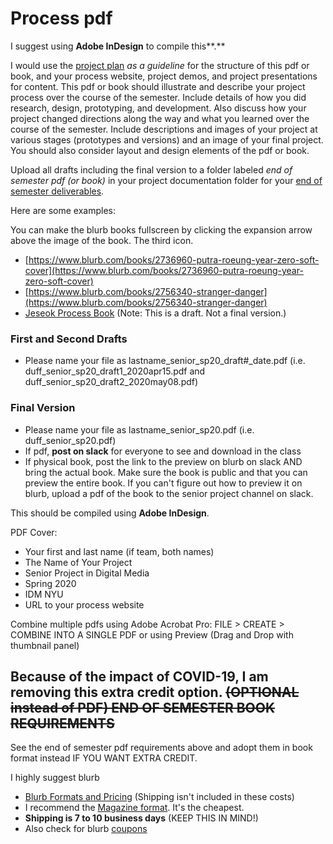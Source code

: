 # Process pdf

I suggest using **Adobe InDesign** to compile this**.**

I would use the [project plan](../project_plan/) _as a guideline_ for the structure of this pdf or book, and your process website, project demos, and project presentations for content. This pdf or book should illustrate and describe your project process over the course of the semester. Include details of how you did research, design, prototyping, and development. Also discuss how your project changed directions along the way and what you learned over the course of the semester. Include descriptions and images of your project at various stages \(prototypes and versions\) and an image of your final project. You should also consider layout and design elements of the pdf or book.

Upload all drafts including the final version to a folder labeled _end of semester pdf \(or book\)_ in your project documentation folder for your [end of semester deliverables](./).

Here are some examples:

You can make the blurb books fullscreen by clicking the expansion arrow above the image of the book. The third icon.

* [https://www.blurb.com/books/2736960-putra-roeung-year-zero-soft-cover](https://www.blurb.com/books/2736960-putra-roeung-year-zero-soft-cover)
* [https://www.blurb.com/books/2756340-stranger-danger](https://www.blurb.com/books/2756340-stranger-danger)
* [Jeseok Process Book](https://drive.google.com/open?id=1AbIK24KMfOH3H6feaR1qQxpR1HUfqcra) \(Note: This is a draft. Not a final version.\)

### First and Second Drafts

* Please name your file as lastname\_senior\_sp20\_draft\#\_date.pdf \(i.e. duff\_senior\_sp20\_draft1\_2020apr15.pdf and duff\_senior\_sp20\_draft2\_2020may08.pdf\)

### Final Version

* Please name your file as lastname\_senior\_sp20.pdf \(i.e. duff\_senior\_sp20.pdf\) 
* If pdf, **post on slack** for everyone to see and download in the class
* If physical book, post the link to the preview on blurb on slack AND bring the actual book. Make sure the book is public and that you can preview the entire book. If you can't figure out how to preview it on blurb, upload a pdf of the book to the senior project channel on slack.

This should be compiled using **Adobe InDesign**.

PDF Cover:

* Your first and last name \(if team, both names\)
* The Name of Your Project
* Senior Project in Digital Media
* Spring 2020
* IDM NYU
* URL to your process website

Combine multiple pdfs using Adobe Acrobat Pro: FILE &gt; CREATE &gt; COMBINE INTO A SINGLE PDF or using Preview \(Drag and Drop with thumbnail panel\)

## Because of the impact of COVID-19, I am removing this extra credit option. ~~\(OPTIONAL instead of PDF\) END OF SEMESTER BOOK REQUIREMENTS~~

See the end of semester pdf requirements above and adopt them in book format instead IF YOU WANT EXTRA CREDIT.

I highly suggest blurb

* [Blurb Formats and Pricing](http://www.blurb.com/create/book/pricing#color-pocket) \(Shipping isn't included in these costs\)
* I recommend the [Magazine format](http://www.blurb.com/pricing#magazines). It's the cheapest.
* **Shipping is 7 to 10 business days** \(KEEP THIS IN MIND!\)
* Also check for blurb [coupons](https://www.blurb.com/coupon-codes)

